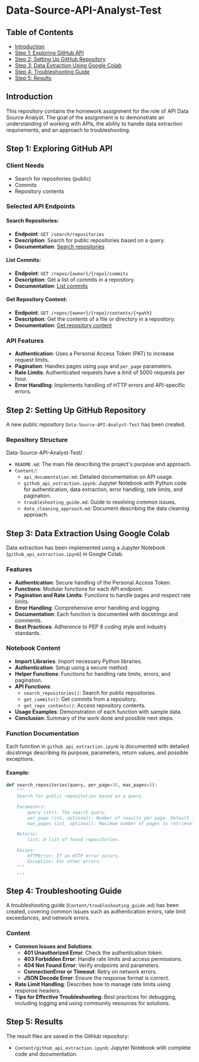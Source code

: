 # Data-Source-API-Analyst-Test

## Table of Contents

- [Introduction](#introduction)
- [Step 1: Exploring GitHub API](#step-1-exploring-github-api)
- [Step 2: Setting Up GitHub Repository](#step-2-setting-up-github-repository)
- [Step 3: Data Extraction Using Google Colab](#step-3-data-extraction-using-google-colab)
- [Step 4: Troubleshooting Guide](#step-4-troubleshooting-guide)
- [Step 5: Results](#step-5-results)

## Introduction

This repository contains the homework assignment for the role of API Data Source Analyst. The goal of the assignment is to demonstrate an understanding of working with APIs, the ability to handle data extraction requirements, and an approach to troubleshooting.

## Step 1: Exploring GitHub API

### Client Needs

- Search for repositories (public)
- Commits
- Repository contents

### Selected API Endpoints

#### Search Repositories:
- **Endpoint**: `GET /search/repositories`
- **Description**: Search for public repositories based on a query.
- **Documentation**: [Search repositories](https://docs.github.com/en/rest/search#search-repositories)

#### List Commits:
- **Endpoint**: `GET /repos/{owner}/{repo}/commits`
- **Description**: Get a list of commits in a repository.
- **Documentation**: [List commits](https://docs.github.com/en/rest/commits/commits#list-commits)

#### Get Repository Content:
- **Endpoint**: `GET /repos/{owner}/{repo}/contents/{+path}`
- **Description**: Get the contents of a file or directory in a repository.
- **Documentation**: [Get repository content](https://docs.github.com/en/rest/repos/contents#get-repository-content)

### API Features

- **Authentication**: Uses a Personal Access Token (PAT) to increase request limits.
- **Pagination**: Handles pages using `page` and `per_page` parameters.
- **Rate Limits**: Authenticated requests have a limit of 5000 requests per hour.
- **Error Handling**: Implements handling of HTTP errors and API-specific errors.

## Step 2: Setting Up GitHub Repository

A new public repository `Data-Source-API-Analyst-Test` has been created.

### Repository Structure

Data-Source-API-Analyst-Test/

- `README.md`: The main file describing the project's purpose and approach.
- `Content/`:
  - `api_documentation.md`: Detailed documentation on API usage.
  - `github_api_extraction.ipynb`: Jupyter Notebook with Python code for authentication, data extraction, error handling, rate limits, and pagination.
  - `troubleshooting_guide.md`: Guide to resolving common issues.
  - `data_cleaning_approach.md`: Document describing the data cleaning approach.

## Step 3: Data Extraction Using Google Colab

Data extraction has been implemented using a Jupyter Notebook (`github_api_extraction.ipynb`) in Google Colab.

### Features

- **Authentication**: Secure handling of the Personal Access Token.
- **Functions**: Modular functions for each API endpoint.
- **Pagination and Rate Limits**: Functions to handle pages and respect rate limits.
- **Error Handling**: Comprehensive error handling and logging.
- **Documentation**: Each function is documented with docstrings and comments.
- **Best Practices**: Adherence to PEP 8 coding style and industry standards.

### Notebook Content

- **Import Libraries**: Import necessary Python libraries.
- **Authentication**: Setup using a secure method.
- **Helper Functions**: Functions for handling rate limits, errors, and pagination.
- **API Functions**:
  - `search_repositories()`: Search for public repositories.
  - `get_commits()`: Get commits from a repository.
  - `get_repo_contents()`: Access repository contents.
- **Usage Examples**: Demonstration of each function with sample data.
- **Conclusion**: Summary of the work done and possible next steps.

### Function Documentation

Each function in `github_api_extraction.ipynb` is documented with detailed docstrings describing its purpose, parameters, return values, and possible exceptions.

#### Example:

```python
def search_repositories(query, per_page=30, max_pages=5):
    """
    Search for public repositories based on a query.

    Parameters:
        query (str): The search query.
        per_page (int, optional): Number of results per page. Default is 30.
        max_pages (int, optional): Maximum number of pages to retrieve. Default is 5.

    Returns:
        list: A list of found repositories.

    Raises:
        HTTPError: If an HTTP error occurs.
        Exception: For other errors.
    """
    ...
```

## Step 4: Troubleshooting Guide

A troubleshooting guide (`Content/troubleshooting_guide.md`) has been created, covering common issues such as authentication errors, rate limit exceedances, and network errors.

### Content

- **Common Issues and Solutions**:
  - **401 Unauthorized Error**: Check the authentication token.
  - **403 Forbidden Error**: Handle rate limits and access permissions.
  - **404 Not Found Error**: Verify endpoints and parameters.
  - **ConnectionError or Timeout**: Retry on network errors.
  - **JSON Decode Error**: Ensure the response format is correct.
- **Rate Limit Handling**: Describes how to manage rate limits using response headers.
- **Tips for Effective Troubleshooting**: Best practices for debugging, including logging and using community resources for solutions.

## Step 5: Results

The result files are saved in the GitHub repository:

- `Content/github_api_extraction.ipynb`: Jupyter Notebook with complete code and documentation.
